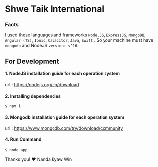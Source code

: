 # Shwe Taik International

### Facts

  I used these languages and frameworks 
  `` Node.JS ``, `` ExpressJS ``, `` MongoDB ``, `` Angular (TS) ``, `` Ionic ``, `` Capacitor ``, `` Java ``, `` Swift `` . 
  So your machine must have `` mongodb `` and NodeJS `` version: v^16 ``.

## For Development

#### 1. NodeJS installation guide  for each operation system
   url : https://nodejs.org/en/download

#### 2. Installing dependencies

```shell
$ npm i
```

#### 3. Mongodb installation guide for each operation system
   url : https://www.mongodb.com/try/download/community


#### 4. Run Command

  ```shell
  $ node app
  ```
     
Thanks you! ❤️ Nanda Kyaw Win
